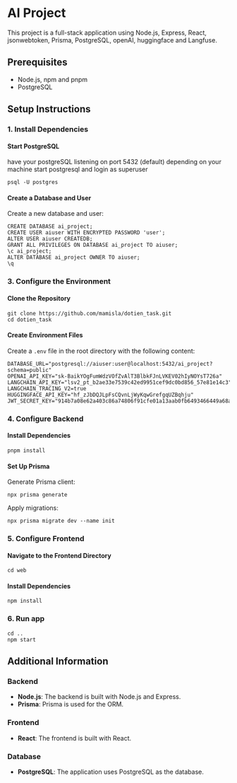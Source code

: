 # AI Project

This project is a full-stack application using Node.js, Express, React, jsonwebtoken, Prisma, PostgreSQL, openAI, huggingface and Langfuse.

## Prerequisites

- Node.js, npm and pnpm
- PostgreSQL

## Setup Instructions

### 1. Install Dependencies

#### Start PostgreSQL

have your postgreSQL listening on port 5432 (default)
depending on your machine start postgresql and login as superuser

    psql -U postgres
    
#### Create a Database and User

Create a new database and user:

    CREATE DATABASE ai_project;
    CREATE USER aiuser WITH ENCRYPTED PASSWORD 'user';
    ALTER USER aiuser CREATEDB;
    GRANT ALL PRIVILEGES ON DATABASE ai_project TO aiuser;
    \c ai_project;
    ALTER DATABASE ai_project OWNER TO aiuser;
    \q

### 3. Configure the Environment

#### Clone the Repository

    git clone https://github.com/mamisla/dotien_task.git
    cd dotien_task

#### Create Environment Files

Create a `.env` file in the root directory with the following content:

    DATABASE_URL="postgresql://aiuser:user@localhost:5432/ai_project?schema=public"
    OPENAI_API_KEY="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"
    LANGCHAIN_API_KEY="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"
    LANGCHAIN_TRACING_V2=true
    HUGGINGFACE_API_KEY="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"
    JWT_SECRET_KEY="914b7a08e62a403c86a74806f91cfe01a13aab0fb6493466449a68afd6066112"
  
### 4. Configure Backend

#### Install Dependencies

    pnpm install

#### Set Up Prisma

Generate Prisma client:

    npx prisma generate

Apply migrations:

    npx prisma migrate dev --name init

### 5. Configure Frontend

#### Navigate to the Frontend Directory

    cd web

#### Install Dependencies

    npm install

### 6. Run app

    cd ..
    npm start

## Additional Information

### Backend

- **Node.js**: The backend is built with Node.js and Express.
- **Prisma**: Prisma is used for the ORM.

### Frontend

- **React**: The frontend is built with React.

### Database

- **PostgreSQL**: The application uses PostgreSQL as the database.
